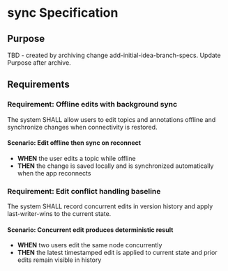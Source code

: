 # sync Specification

## Purpose
TBD - created by archiving change add-initial-idea-branch-specs. Update Purpose after archive.
## Requirements
### Requirement: Offline edits with background sync
The system SHALL allow users to edit topics and annotations offline and synchronize changes when connectivity is restored.

#### Scenario: Edit offline then sync on reconnect
- **WHEN** the user edits a topic while offline
- **THEN** the change is saved locally and is synchronized automatically when the app reconnects

### Requirement: Edit conflict handling baseline
The system SHALL record concurrent edits in version history and apply last-writer-wins to the current state.

#### Scenario: Concurrent edit produces deterministic result
- **WHEN** two users edit the same node concurrently
- **THEN** the latest timestamped edit is applied to current state and prior edits remain visible in history


